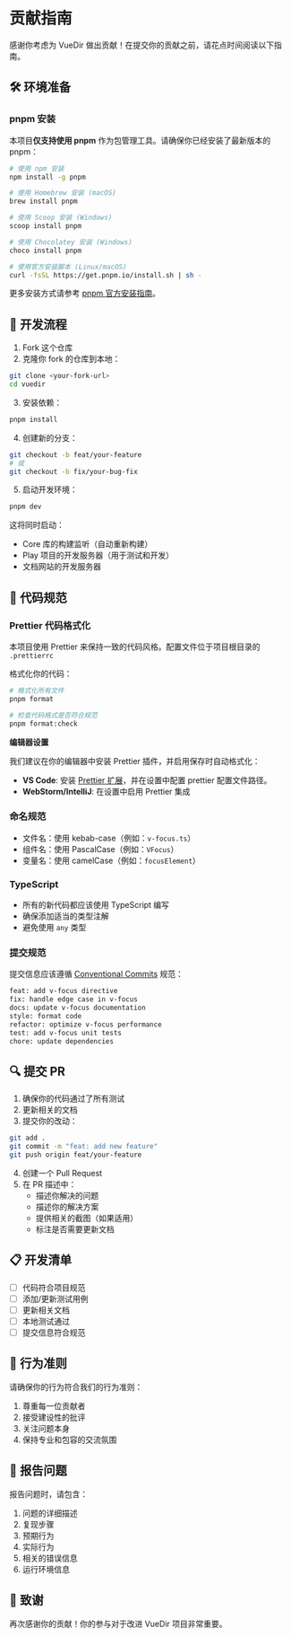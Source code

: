 # 贡献指南

感谢你考虑为 VueDir 做出贡献！在提交你的贡献之前，请花点时间阅读以下指南。

## 🛠️ 环境准备

### pnpm 安装

本项目**仅支持使用 pnpm** 作为包管理工具。请确保你已经安装了最新版本的 pnpm：

```bash
# 使用 npm 安装
npm install -g pnpm

# 使用 Homebrew 安装 (macOS)
brew install pnpm

# 使用 Scoop 安装 (Windows)
scoop install pnpm

# 使用 Chocolatey 安装 (Windows)
choco install pnpm

# 使用官方安装脚本 (Linux/macOS)
curl -fsSL https://get.pnpm.io/install.sh | sh -
```

更多安装方式请参考 [pnpm 官方安装指南](https://pnpm.io/zh/installation)。

## 🌟 开发流程

1. Fork 这个仓库
2. 克隆你 fork 的仓库到本地：

```bash
git clone <your-fork-url>
cd vuedir
```

3. 安装依赖：

```bash
pnpm install
```

4. 创建新的分支：

```bash
git checkout -b feat/your-feature
# 或
git checkout -b fix/your-bug-fix
```

5. 启动开发环境：

```bash
pnpm dev
```

这将同时启动：

- Core 库的构建监听（自动重新构建）
- Play 项目的开发服务器（用于测试和开发）
- 文档网站的开发服务器

## 📝 代码规范

### Prettier 代码格式化

本项目使用 Prettier 来保持一致的代码风格。配置文件位于项目根目录的 `.prettierrc`

格式化你的代码：

```bash
# 格式化所有文件
pnpm format

# 检查代码格式是否符合规范
pnpm format:check
```

**编辑器设置**

我们建议在你的编辑器中安装 Prettier 插件，并启用保存时自动格式化：

- **VS Code**: 安装 [Prettier 扩展](https://marketplace.visualstudio.com/items?itemName=esbenp.prettier-vscode)，并在设置中配置 prettier 配置文件路径。
- **WebStorm/IntelliJ**: 在设置中启用 Prettier 集成

### 命名规范

- 文件名：使用 kebab-case（例如：`v-focus.ts`）
- 组件名：使用 PascalCase（例如：`VFocus`）
- 变量名：使用 camelCase（例如：`focusElement`）

### TypeScript

- 所有的新代码都应该使用 TypeScript 编写
- 确保添加适当的类型注解
- 避免使用 `any` 类型

### 提交规范

提交信息应该遵循 [Conventional Commits](https://www.conventionalcommits.org/) 规范：

```bash
feat: add v-focus directive
fix: handle edge case in v-focus
docs: update v-focus documentation
style: format code
refactor: optimize v-focus performance
test: add v-focus unit tests
chore: update dependencies
```

## 🔍 提交 PR

1. 确保你的代码通过了所有测试
2. 更新相关的文档
3. 提交你的改动：

```bash
git add .
git commit -m "feat: add new feature"
git push origin feat/your-feature
```

4. 创建一个 Pull Request
5. 在 PR 描述中：
   - 描述你解决的问题
   - 描述你的解决方案
   - 提供相关的截图（如果适用）
   - 标注是否需要更新文档

## 📋 开发清单

- [ ] 代码符合项目规范
- [ ] 添加/更新测试用例
- [ ] 更新相关文档
- [ ] 本地测试通过
- [ ] 提交信息符合规范

## 🤝 行为准则

请确保你的行为符合我们的行为准则：

1. 尊重每一位贡献者
2. 接受建设性的批评
3. 关注问题本身
4. 保持专业和包容的交流氛围

## 📝 报告问题

报告问题时，请包含：

1. 问题的详细描述
2. 复现步骤
3. 预期行为
4. 实际行为
5. 相关的错误信息
6. 运行环境信息

## 🎉 致谢

再次感谢你的贡献！你的参与对于改进 VueDir 项目非常重要。
